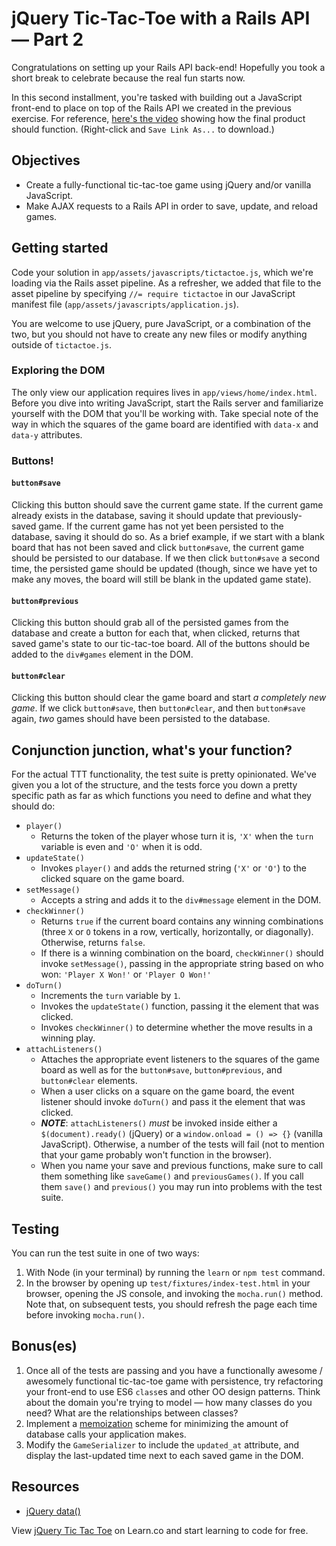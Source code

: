 # jQuery Tic-Tac-Toe with a Rails API — Part 2

Congratulations on setting up your Rails API back-end! Hopefully you took a short break to celebrate because the real fun starts now.

In this second installment, you're tasked with building out a JavaScript front-end to place on top of the Rails API we created in the previous exercise. For reference, [here's the video](http://flatiron-videos.s3.amazonaws.com/Learn%20Curriculum%20Helpers/ttt.mov) showing how the final product should function. (Right-click and `Save Link As...` to download.)

## Objectives
- Create a fully-functional tic-tac-toe game using jQuery and/or vanilla JavaScript.
- Make AJAX requests to a Rails API in order to save, update, and reload games.

## Getting started
Code your solution in `app/assets/javascripts/tictactoe.js`, which we're loading via the Rails asset pipeline. As a refresher, we added that file to the asset pipeline by specifying `//= require tictactoe` in our JavaScript manifest file (`app/assets/javascripts/application.js`).

You are welcome to use jQuery, pure JavaScript, or a combination of the two, but you should not have to create any new files or modify anything outside of `tictactoe.js`.

### Exploring the DOM
The only view our application requires lives in `app/views/home/index.html`. Before you dive into writing JavaScript, start the Rails server and familiarize yourself with the DOM that you'll be working with. Take special note of the way in which the squares of the game board are identified with `data-x` and `data-y` attributes.

### Buttons!

#### `button#save`
Clicking this button should save the current game state. If the current game already exists in the database, saving it should update that previously-saved game. If the current game has not yet been persisted to the database, saving it should do so. As a brief example, if we start with a blank board that has not been saved and click `button#save`, the current game should be persisted to our database. If we then click `button#save` a second time, the persisted game should be updated (though, since we have yet to make any moves, the board will still be blank in the updated game state).

#### `button#previous`
Clicking this button should grab all of the persisted games from the database and create a button for each that, when clicked, returns that saved game's state to our tic-tac-toe board. All of the buttons should be added to the `div#games` element in the DOM.

#### `button#clear`
Clicking this button should clear the game board and start _a completely new game_. If we click `button#save`, then `button#clear`, and then `button#save` again, _two_ games should have been persisted to the database.

## Conjunction junction, what's your function?
For the actual TTT functionality, the test suite is pretty opinionated. We've given you a lot of the structure, and the tests force you down a pretty specific path as far as which functions you need to define and what they should do:
- `player()`
  + Returns the token of the player whose turn it is, `'X'` when the `turn` variable is even and `'O'` when it is odd.
- `updateState()`
  + Invokes `player()` and adds the returned string (`'X'` or `'O'`) to the clicked square on the game board.
- `setMessage()`
  + Accepts a string and adds it to the `div#message` element in the DOM.
- `checkWinner()`
  + Returns `true` if the current board contains any winning combinations (three `X` or `O` tokens in a row, vertically, horizontally, or diagonally). Otherwise, returns `false`.
  + If there is a winning combination on the board, `checkWinner()` should invoke `setMessage()`, passing in the appropriate string based on who won: `'Player X Won!'` or `'Player O Won!'`
- `doTurn()`
  + Increments the `turn` variable by `1`.
  + Invokes the `updateState()` function, passing it the element that was clicked.
  + Invokes `checkWinner()` to determine whether the move results in a winning play.
- `attachListeners()`
  + Attaches the appropriate event listeners to the squares of the game board as well as for the `button#save`, `button#previous`, and `button#clear` elements.
  + When a user clicks on a square on the game board, the event listener should invoke `doTurn()` and pass it the element that was clicked.
  + ***NOTE***: `attachListeners()` _must_ be invoked inside either a `$(document).ready()` (jQuery) or a `window.onload = () => {}` (vanilla JavaScript). Otherwise, a number of the tests will fail (not to mention that your game probably won't function in the browser).
  + When you name your save and previous functions, make sure to call them something like `saveGame()` and `previousGames()`. If you call them `save()` and `previous()` you may run into problems with the test suite.

## Testing
You can run the test suite in one of two ways:
1. With Node (in your terminal) by running the `learn` or `npm test` command.
2. In the browser by opening up `test/fixtures/index-test.html` in your browser, opening the JS console, and invoking the `mocha.run()` method. Note that, on subsequent tests, you should refresh the page each time before invoking `mocha.run()`.

## Bonus(es)
1. Once all of the tests are passing and you have a functionally awesome / awesomely functional tic-tac-toe game with persistence, try refactoring your front-end to use ES6 `class`es and other OO design patterns. Think about the domain you're trying to model — how many classes do you need? What are the relationships between classes?
2. Implement a [memoization](https://www.sitepoint.com/implementing-memoization-in-javascript/) scheme for minimizing the amount of database calls your application makes.
3. Modify the `GameSerializer` to include the `updated_at` attribute, and display the last-updated time next to each saved game in the DOM.

## Resources
* [jQuery data()](https://api.jquery.com/jquery.data/)

<p class='util--hide'>View <a href='https://learn.co/lessons/js-tictactoe-rails-api'>jQuery Tic Tac Toe</a> on Learn.co and start learning to code for free.</p>
